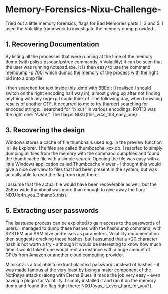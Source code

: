 # Memory-Forensics-Nixu-Challenge-
Tried out a little memory forensics, flags for Bad Memories parts 1, 3 and 5. I used the Volatility framework to investigate the memory dump provided. 

## 1. Recovering Documentation
By listing all the processes that were running at the time of the memory dump (with pslist/ psscan/pstree commands in Volatility) it can be seen that the user was running notepad.exe. It is then easy to use the command memdump -p 700, which dumps the memory of the process with the right pid into a dmp file.

I then searched for text inside this .dmp with BBEdit (I realised I should switch on the right encoding half way in), almost giving up after not finding anything with any regexp I could think of. The following day, when browsing results of another CTF, it occurred to me to try (harder) searching for encoded strings: I searched for “Nixu{“ in various encodings. ROT13 was the right one: “Avkh{“. The flag is NIXU{this_w4s_th3_easy_one}.
  
## 3. Recovering the design
Windows stores a cache of file thumbnails used e.g. in the preview function in File Explorer. The files are called thumbcache_xxx.db. I resorted to simply dumping all files from the memory with the command dumpfiles and found the thumbcache file with a simple search. Opening the file was easy with a little Windows application called Thumbcache Viewer - I thought this would give a nice overview to files that had been present in the system, but was actually able to read the flag from right there.

I assume that the actual file would have been recoverable as well, but the 256px wide thumbnail was more than enough to give away the flag: NIXU{c4n_you_3nhanc3_this}.

## 5. Extracting user passwords

The lsass.exe process can be exploited to gain access to the passwords of users. I managed to dump these hashes with the hashdump command, with SYSTEM and SAM hive addresses as parameters. Volatility documentation then suggests cracking these hashes, but I assumed that a >20 character hash is not worth a try - although it would be interesting to know how much time it would take if one would rent an instance with a huge amount of GPUs from Amazon or another cloud computing provider.

Mimikatz is a tool able to extract plaintext passwords instead of hashes - it was made famous at the very least by being a major component of the NotPetya attacks (along with EternalBlue). It made the job very easy - even having a plugin for Volatility. I simply installed it and ran it on the memory dump and found the flag right there: NIXU{was_it_even_hard_for_you?}.
 

